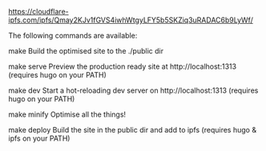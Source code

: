 https://cloudflare-ipfs.com/ipfs/Qmay2KJv1fGVS4iwhWtgyLFY5b5SKZiq3uRADAC6b9LyWf/

The following commands are available:

make
Build the optimised site to the ./public dir

make serve
Preview the production ready site at http://localhost:1313 (requires hugo on your PATH)

make dev
Start a hot-reloading dev server on http://localhost:1313 (requires hugo on your PATH)

make minify
Optimise all the things!

make deploy
Build the site in the public dir and add to ipfs (requires hugo & ipfs on your PATH)

